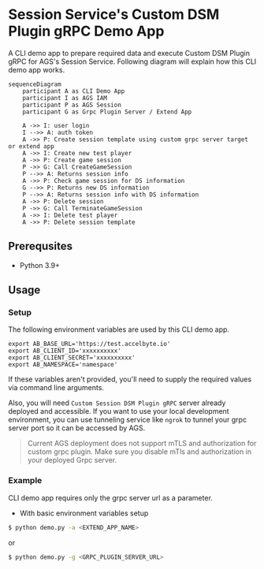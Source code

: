 # Session Service's Custom DSM Plugin gRPC Demo App

A CLI demo app to prepare required data and execute Custom DSM Plugin gRPC for AGS's Session Service.
Following diagram will explain how this CLI demo app works.
```mermaid
sequenceDiagram
    participant A as CLI Demo App
    participant I as AGS IAM
    participant P as AGS Session
    participant G as Grpc Plugin Server / Extend App
    
    A ->> I: user login
    I -->> A: auth token
    A ->> P: Create session template using custom grpc server target or extend app
    A ->> I: Create new test player
    A ->> P: Create game session
    P ->> G: Call CreateGameSession
    P -->> A: Returns session info
    A ->> P: Check game session for DS information
    G -->> P: Returns new DS information
    P -->> A: Returns session info with DS information    
    A ->> P: Delete session
    P ->> G: Call TerminateGameSession
    A ->> I: Delete test player
    A ->> P: Delete session template
```

## Prerequsites

* Python 3.9+

## Usage

### Setup

The following environment variables are used by this CLI demo app.
```
export AB_BASE_URL='https://test.accelbyte.io'
export AB_CLIENT_ID='xxxxxxxxxx'
export AB_CLIENT_SECRET='xxxxxxxxxx'
export AB_NAMESPACE='namespace'
```
If these variables aren't provided, you'll need to supply the required values via command line arguments.

Also, you will need `Custom Session DSM Plugin gRPC` server already deployed and accessible. If you want to use your local development environment, you can use tunneling service like `ngrok` to tunnel your grpc server port so it can be accessed by AGS.
> Current AGS deployment does not support mTLS and authorization for custom grpc plugin. Make sure you disable mTls and authorization in your deployed Grpc server.


### Example
CLI demo app requires only the grpc server url as a parameter.

- With basic environment variables setup
```bash
$ python demo.py -a <EXTEND_APP_NAME>
```

or

```bash
$ python demo.py -g <GRPC_PLUGIN_SERVER_URL>
```
